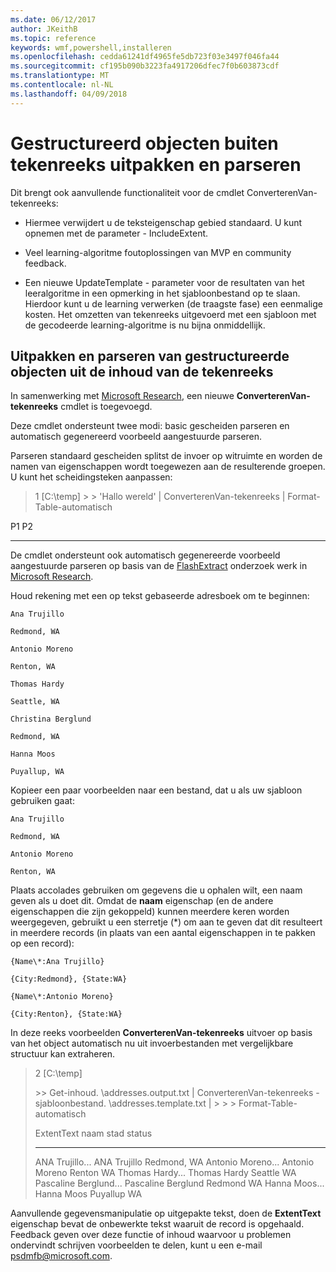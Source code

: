 ```yaml
---
ms.date: 06/12/2017
author: JKeithB
ms.topic: reference
keywords: wmf,powershell,installeren
ms.openlocfilehash: cedda61241df4965fe5db723f03e3497f046fa44
ms.sourcegitcommit: cf195b090b3223fa4917206dfec7f0b603873cdf
ms.translationtype: MT
ms.contentlocale: nl-NL
ms.lasthandoff: 04/09/2018
---
```

# <a name="extract-and-parse-structured-objects-out-of-string"></a>Gestructureerd objecten buiten tekenreeks uitpakken en parseren
Dit brengt ook aanvullende functionaliteit voor de cmdlet ConverterenVan-tekenreeks:

-   Hiermee verwijdert u de teksteigenschap gebied standaard. U kunt opnemen met de parameter - IncludeExtent.

-   Veel learning-algoritme foutoplossingen van MVP en community feedback.

-   Een nieuwe UpdateTemplate - parameter voor de resultaten van het leeralgoritme in een opmerking in het sjabloonbestand op te slaan. Hierdoor kunt u de learning verwerken (de traagste fase) een eenmalige kosten. Het omzetten van tekenreeks uitgevoerd met een sjabloon met de gecodeerde learning-algoritme is nu bijna onmiddellijk.


<a name="extract-and-parse-structured-objects-out-of-string-content"></a>Uitpakken en parseren van gestructureerde objecten uit de inhoud van de tekenreeks
----------------------------------------------------------

In samenwerking met [Microsoft Research](http://research.microsoft.com/), een nieuwe **ConverterenVan-tekenreeks** cmdlet is toegevoegd.

Deze cmdlet ondersteunt twee modi: basic gescheiden parseren en automatisch gegenereerd voorbeeld aangestuurde parseren.

Parseren standaard gescheiden splitst de invoer op witruimte en worden de namen van eigenschappen wordt toegewezen aan de resulterende groepen. U kunt het scheidingsteken aanpassen:

> 1 \[C:\\temp\] &gt; &gt; 'Hallo wereld' | ConverterenVan-tekenreeks | Format-Table-automatisch

P1    P2
--    --

De cmdlet ondersteunt ook automatisch gegenereerde voorbeeld aangestuurde parseren op basis van de [FlashExtract](http://research.microsoft.com/en-us/um/people/sumitg/flashextract.html) onderzoek werk in [Microsoft Research](http://research.microsoft.com).

Houd rekening met een op tekst gebaseerde adresboek om te beginnen:

    Ana Trujillo

    Redmond, WA

    Antonio Moreno

    Renton, WA

    Thomas Hardy

    Seattle, WA

    Christina Berglund

    Redmond, WA

    Hanna Moos

    Puyallup, WA

Kopieer een paar voorbeelden naar een bestand, dat u als uw sjabloon gebruiken gaat:

    Ana Trujillo

    Redmond, WA

    Antonio Moreno

    Renton, WA



Plaats accolades gebruiken om gegevens die u ophalen wilt, een naam geven als u doet dit. Omdat de **naam** eigenschap (en de andere eigenschappen die zijn gekoppeld) kunnen meerdere keren worden weergegeven, gebruikt u een sterretje (\*) om aan te geven dat dit resulteert in meerdere records (in plaats van een aantal eigenschappen in te pakken op een record):

    {Name\*:Ana Trujillo}

    {City:Redmond}, {State:WA}

    {Name\*:Antonio Moreno}

    {City:Renton}, {State:WA}

In deze reeks voorbeelden **ConverterenVan-tekenreeks** uitvoer op basis van het object automatisch nu uit invoerbestanden met vergelijkbare structuur kan extraheren.

> 2 \[C:\\temp\]
>
> &gt;&gt; Get-inhoud. \\addresses.output.txt | ConverterenVan-tekenreeks - sjabloonbestand. \\addresses.template.txt | &gt; &gt; &gt; Format-Table-automatisch
>
> ExtentText naam stad status
> ----------                     ----               ----     -----
> ANA Trujillo...                ANA Trujillo Redmond, WA Antonio Moreno...              Antonio Moreno Renton WA Thomas Hardy...                Thomas Hardy Seattle WA Pascaline Berglund...          Pascaline Berglund Redmond WA Hanna Moos...                  Hanna Moos Puyallup WA

Aanvullende gegevensmanipulatie op uitgepakte tekst, doen de **ExtentText** eigenschap bevat de onbewerkte tekst waaruit de record is opgehaald. Feedback geven over deze functie of inhoud waarvoor u problemen ondervindt schrijven voorbeelden te delen, kunt u een e-mail <psdmfb@microsoft.com>.